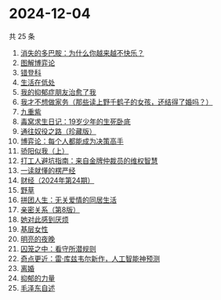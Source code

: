 # 2024-12-04

共 25 条

<!-- BEGIN WEREAD -->
<!-- 最后更新时间 2024-12-04 03:01:05 +0800 -->
1. [消失的多巴胺：为什么你越来越不快乐？](https://weread.qq.com/web/bookDetail/de1326c0813ab9641g0144d7)
1. [图解博弈论](https://weread.qq.com/web/bookDetail/09132dc0718f9709091a741)
1. [错登科](https://weread.qq.com/web/bookDetail/53332100813ab9612g015378)
1. [生活在低处](https://weread.qq.com/web/bookDetail/8f532800813ab96c5g0109f5)
1. [我的抑郁症朋友治愈了我](https://weread.qq.com/web/bookDetail/83032c30813ab95ffg015dfd)
1. [我才不想做家务（那些读上野千鹤子的女孩，还结得了婚吗？）](https://weread.qq.com/web/bookDetail/800329f0813ab9643g0180bf)
1. [九重紫](https://weread.qq.com/web/bookDetail/96632d10577cfe966a6c42e)
1. [毒窝求生日记：19岁少年的生死卧底](https://weread.qq.com/web/bookDetail/68132120813ab9665g015a70)
1. [通往奴役之路（珍藏版）](https://weread.qq.com/web/bookDetail/1e532d205c69aa1e542b755)
1. [博弈论：每个人都能成为决策高手](https://weread.qq.com/web/bookDetail/5d332c2072575dbf5d33fe2)
1. [骄阳似我（上）](https://weread.qq.com/web/bookDetail/e6c32e2053b775e6c22d6db)
1. [打工人避坑指南：来自金牌仲裁员的维权智慧](https://weread.qq.com/web/bookDetail/d0b32590813ab9600g014ac7)
1. [一读就懂的楞严经](https://weread.qq.com/web/bookDetail/4bf32410813ab943bg014a4e)
1. [财经（2024年第24期）](https://weread.qq.com/web/bookDetail/5cf32b20813ab965dg010ad8)
1. [野草](https://weread.qq.com/web/bookDetail/97f32d50726a21f197f3642)
1. [拼团人生：无关爱情的同居生活](https://weread.qq.com/web/bookDetail/60f326f0813ab7477g014ceb)
1. [亲密关系（第8版）](https://weread.qq.com/web/bookDetail/16832420813ab90f3g019f92)
1. [她对此感到厌烦](https://weread.qq.com/web/bookDetail/8f632e60813ab7dcbg015740)
1. [基层女性](https://weread.qq.com/web/bookDetail/d3c3209072646383d3ce031)
1. [明亮的夜晚](https://weread.qq.com/web/bookDetail/2db32930813ab80f9g0165a3)
1. [囚笼之中：看守所潜规则](https://weread.qq.com/web/bookDetail/50f32b10813ab95eag0154c9)
1. [奇点更近：雷·库兹韦尔新作，人工智能神预测](https://weread.qq.com/web/bookDetail/30932ba0813ab9615g012cce)
1. [离婚](https://weread.qq.com/web/bookDetail/0d1326c0717d11b70d1ff40)
1. [抑郁的力量](https://weread.qq.com/web/bookDetail/62b32d40813ab9624g015171)
1. [毛泽东自述](https://weread.qq.com/web/bookDetail/4de325a0813ab7379g0121da)
<!-- END WEREAD -->